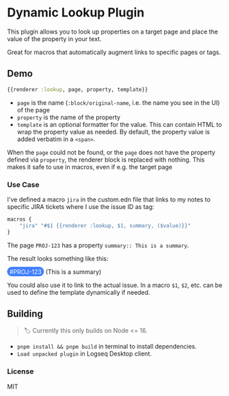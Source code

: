# Dynamic Lookup Plugin

This plugin allows you to look up properties on a target page and place the value of the property in your text.

Great for macros that automatically augment links to specific pages or tags.

## Demo

```clojure
{{renderer :lookup, page, property, template}}
```

- `page` is the name (`:block/original-name`, i.e. the name you see in the UI) of the page
- `property` is the name of the property
- `template` is an optional formatter for the value. This can contain HTML to wrap the property value as needed. By default, the property value is added verbatim in a `<span>`.

When the `page` could not be found, or the `page` does not have the property defined via `property`, the renderer block is replaced with nothing. This makes it safe to use in macros, even if e.g. the target page 

### Use Case

I've defined a macro `jira` in the custom.edn file that links to my notes to specific JIRA tickets where I use the issue ID as tag:

```clojure
macros {
    "jira" "#$1 {{renderer :lookup, $1, summary, ($value)}}"
}
```

The page `PROJ-123` has a property `summary:: This is a summary`.

The result looks something like this:

<span style="background: rgb(64,128,255); padding: 0.2em 0.4em; border-radius: 1em; color: white;">#PROJ-123</span> (This is a summary)

You could also use it to link to the actual issue. In a macro `$1`, `$2`, etc. can be used to define the template dynamically if needed.


## Building

> 🏷 Currently this only builds on Node <= 16.

- `pnpm install && pnpm build` in terminal to install dependencies.
- `Load unpacked plugin` in Logseq Desktop client.

### License
MIT
